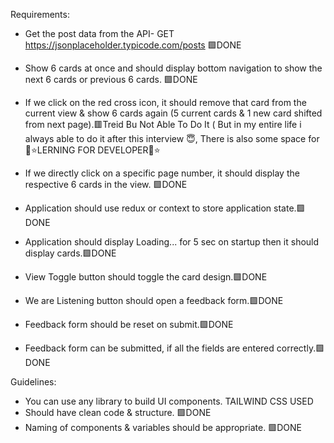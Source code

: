 Requirements: 
- Get the post data from the API-
  GET https://jsonplaceholder.typicode.com/posts 🟩DONE

- Show 6 cards at once and should display bottom navigation to show the next 6 cards or previous 6 cards. 🟩DONE

- If we click on the red cross icon, it should remove that card from the current view & show 6 cards again (5 current cards & 1 new card shifted from next page).🟥Treid Bu Not Able To Do It ( But in my entire life i always able to do it after this interview 😇, There is also some space for 💫⭐LERNING FOR DEVELOPER💫⭐

- If we directly click on a specific page number, it should display the respective 6 cards in the view. 🟩DONE

- Application should use redux or context to store application state.🟩DONE

- Application should display Loading... for 5 sec on startup then it should display cards.🟩DONE

- View Toggle button should toggle the card design.🟩DONE 

- We are Listening button should open a feedback form.🟩DONE 
- Feedback form should be reset on submit.🟩DONE 
- Feedback form can be submitted, if all the fields are entered correctly.🟩DONE 

Guidelines:
- You can use any library to build UI components. TAILWIND CSS USED
- Should have clean code & structure. 🟩DONE 
- Naming of components & variables should be appropriate. 🟩DONE